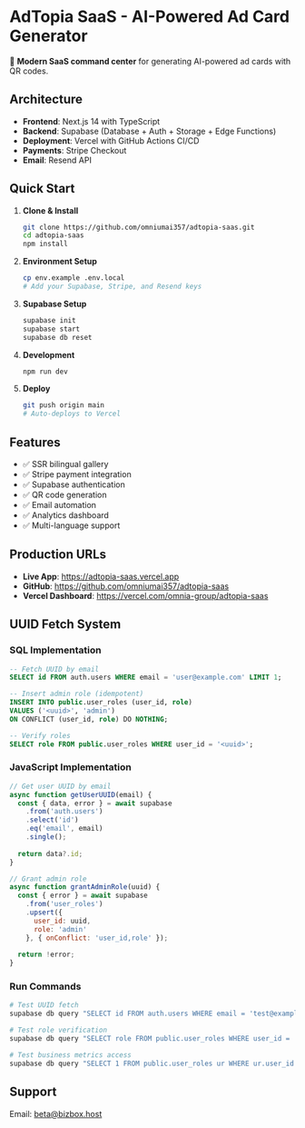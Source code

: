# AdTopia SaaS - AI-Powered Ad Card Generator

🚀 **Modern SaaS command center** for generating AI-powered ad cards with QR codes.

## Architecture

- **Frontend**: Next.js 14 with TypeScript
- **Backend**: Supabase (Database + Auth + Storage + Edge Functions)
- **Deployment**: Vercel with GitHub Actions CI/CD
- **Payments**: Stripe Checkout
- **Email**: Resend API

## Quick Start

1. **Clone & Install**
   ```bash
   git clone https://github.com/omniumai357/adtopia-saas.git
   cd adtopia-saas
   npm install
   ```

2. **Environment Setup**
   ```bash
   cp env.example .env.local
   # Add your Supabase, Stripe, and Resend keys
   ```

3. **Supabase Setup**
   ```bash
   supabase init
   supabase start
   supabase db reset
   ```

4. **Development**
   ```bash
   npm run dev
   ```

5. **Deploy**
   ```bash
   git push origin main
   # Auto-deploys to Vercel
   ```

## Features

- ✅ SSR bilingual gallery
- ✅ Stripe payment integration
- ✅ Supabase authentication
- ✅ QR code generation
- ✅ Email automation
- ✅ Analytics dashboard
- ✅ Multi-language support

## Production URLs

- **Live App**: https://adtopia-saas.vercel.app
- **GitHub**: https://github.com/omniumai357/adtopia-saas
- **Vercel Dashboard**: https://vercel.com/omnia-group/adtopia-saas

## UUID Fetch System

### SQL Implementation
```sql
-- Fetch UUID by email
SELECT id FROM auth.users WHERE email = 'user@example.com' LIMIT 1;

-- Insert admin role (idempotent)
INSERT INTO public.user_roles (user_id, role)
VALUES ('<uuid>', 'admin')
ON CONFLICT (user_id, role) DO NOTHING;

-- Verify roles
SELECT role FROM public.user_roles WHERE user_id = '<uuid>';
```

### JavaScript Implementation
```javascript
// Get user UUID by email
async function getUserUUID(email) {
  const { data, error } = await supabase
    .from('auth.users')
    .select('id')
    .eq('email', email)
    .single();
  
  return data?.id;
}

// Grant admin role
async function grantAdminRole(uuid) {
  const { error } = await supabase
    .from('user_roles')
    .upsert({
      user_id: uuid,
      role: 'admin'
    }, { onConflict: 'user_id,role' });
  
  return !error;
}
```

### Run Commands
```bash
# Test UUID fetch
supabase db query "SELECT id FROM auth.users WHERE email = 'test@example.com';"

# Test role verification
supabase db query "SELECT role FROM public.user_roles WHERE user_id = '9123a30c-0f40-4205-abe4-2e183e6fdddf';"

# Test business metrics access
supabase db query "SELECT 1 FROM public.user_roles ur WHERE ur.user_id = '9123a30c-0f40-4205-abe4-2e183e6fdddf' AND ur.role = 'admin';"
```

## Support

Email: beta@bizbox.host
